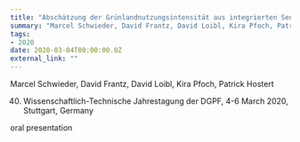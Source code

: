 ```yaml
---
title: "Abschätzung der Grünlandnutzungsintensität aus integrierten Sentinel-1 und Sentinel-2 Zeitreihen"
summary: "Marcel Schwieder, David Frantz, David Loibl, Kira Pfoch, Patrick Hostert @ 40. Wissenschaftlich-Technische Jahrestagung der DGPF, 4-6 March 2020, Stuttgart, Germany"
tags:
- 2020
date: 2020-03-04T00:00:00.0Z
external_link: ""
---
```


Marcel Schwieder, David Frantz, David Loibl, Kira Pfoch, Patrick Hostert


40. Wissenschaftlich-Technische Jahrestagung der DGPF, 4-6 March 2020, Stuttgart, Germany


oral presentation
